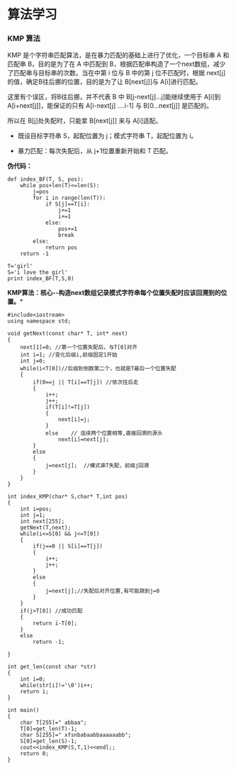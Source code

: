 # 算法学习
### KMP 算法
KMP 是个字符串匹配算法，是在暴力匹配的基础上进行了优化，一个目标串 A 和匹配串 B，目的是为了在 A 中匹配到 B，根据匹配串构造了一个next数组，减少了匹配串与目标串的次数。当在中第 i 位与 B 中的第 j 位不匹配时，根据 next[j]的值，确定B往后挪的位置，目的是为了让 B[next[j]]与 A[i]进行匹配。

这里有个误区，将B往后挪，并不代表 B 中 B[j-next[j]...j]能继续使用于 A[i]到 A[i+next[j]]，能保证的只有 A[i-next[j] ....i-1] 与 B[0...next[j]] 是匹配的。

所以在 B[j]处失配时，只能拿 B[next[j]] 来与 A[i]适配。

- 既设目标字符串 S，起配位置为 j；模式字符串 T，起配位置为 i。

- 暴力匹配：每次失配后，从 j+1位置重新开始和 T 匹配。

**伪代码：**
```
def index_BF(T, S, pos):
    while pos+len(T)<=len(S):
        j=pos
        for i in range(len(T)):
            if S[j]==T[i]:
                j+=1
                i+=1
            else:
                pos+=1
                break
        else:
            return pos
    return -1

T='girl'
S='i love the girl'
print index_BF(T,S,0)
```
**KMP算法：核心--构造next数组记录模式字符串每个位置失配时应该回溯到的位置。***

```
#include<iostream>
using namespace std;

void getNext(const char* T, int* next)
{
    next[1]=0; //第一个位置失配后，与T[0]对齐
    int i=1; //变化后缀i,前缀固定1开始
    int j=0; 
    while(i<T[0])//后缀到倒数第二个，也就是T最后一个位置失配
    {
        if(0==j || T[i]==T[j]) //依次往后走
        {
            i++;
            j++;
            if(T[i]!=T[j])
            {
                next[i]=j;
            }
            else    // 连续两个位置相等,直接回溯的源头
                next[i]=next[j];
        }
        else
        {
            j=next[j];  //模式串T失配，前缀j回溯
        }
    }
}

int index_KMP(char* S,char* T,int pos)
{
    int i=pos;
    int j=1;
    int next[255];
    getNext(T,next);
    while(i<=S[0] && j<=T[0])
    {
        if(j==0 || S[i]==T[j])
        {
            i++;
            j++;
        }
        else
        {
            j=next[j];//失配后对齐位置,有可能跳到j=0
        }
    }
    if(j>T[0]) //成功匹配
    {
        return i-T[0];
    }
    else
        return -1;

}

int get_len(const char *str)
{
    int i=0;
    while(str[i]!='\0')i++;
    return i;
}

int main()
{
    char T[255]=" abbaa";
    T[0]=get_len(T)-1;
    char S[255]=" xfsnbabaabbaaaaaabb";
    S[0]=get_len(S)-1;
    cout<<index_KMP(S,T,1)<<endl;;
    return 0;
}
```
